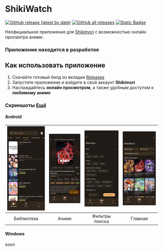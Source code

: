 # ShikiWatch
[![GitHub release (latest by date)](https://img.shields.io/github/v/release/wheremyfiji/ShikiWatch)](https://github.com/wheremyfiji/ShikiWatch/releases/latest/) [![GitHub all releases](https://img.shields.io/github/downloads/wheremyfiji/ShikiWatch/total?label=All%20Downloads)](https://github.com/wheremyfiji/ShikiWatch/releases/latest/) [![Static Badge](https://img.shields.io/badge/Telegram_Group-2AABEE?logo=telegram&logoColor=white)](https://t.me/shikiwatch)

Неофициальное приложение для [Shikimori](https://shikimori.one/) с возможностью онлайн просмотра аниме.

### Приложение находится в разработке

## Как использовать приложение

1. Скачайте готовый билд из вкладки [Releases](https://github.com/wheremyfiji/ShikiWatch/releases)
2. Запустите приложение и войдите в свой аккаунт **Shikimori**
3. Наслаждайтесь **онлайн просмотром**, а также удобным доступом к **любимому аниме**

### Скриншоты [Ещё](https://github.com/wheremyfiji/ShikiWatch/tree/master/screenshots)

#### Android

| <img src="screenshots/scr-andr-library.png?raw=true" width="200"/> | <img src="screenshots/scr-andr-anime_info.png?raw=true" width="200"/> | <img src="screenshots/scr-andr-search-filters.png?raw=true" width="200"/> |<img src="screenshots/scr-andr-exp_page.png?raw=true" width="200"/> |
| :--: | :--: | :--: | :--: |
|Библиотека|Аниме|Фильтры поиска|Главная|

#### Windows
soon
